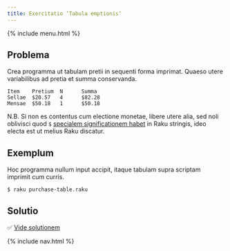 ```yaml
---
title: Exercitatio ‘Tabula emptionis‘
---
```


{% include menu.html %}

## Problema

Crea programma ut tabulam pretii in sequenti forma imprimat. Quaeso utere variabilibus ad pretia et summa conservanda.

    Item    Pretium  N      Summa
    Sellae  $20.57   4      $82.28
    Mensae  $50.18   1      $50.18

N.B. Si non es contentus cum electione monetae, libere utere alia, sed noli oblivisci quod `$` [specialem significationem habet](/la/essentials/strings/escaping-special-characters) in Raku stringis, ideo electa est ut melius Raku discatur.

## Exemplum

Hoc programma nullum input accipit, itaque tabulam supra scriptam imprimit cum curris.

```console
$ raku purchase-table.raku
```

## Solutio

✅ [Vide solutionem](solution)

{% include nav.html %}